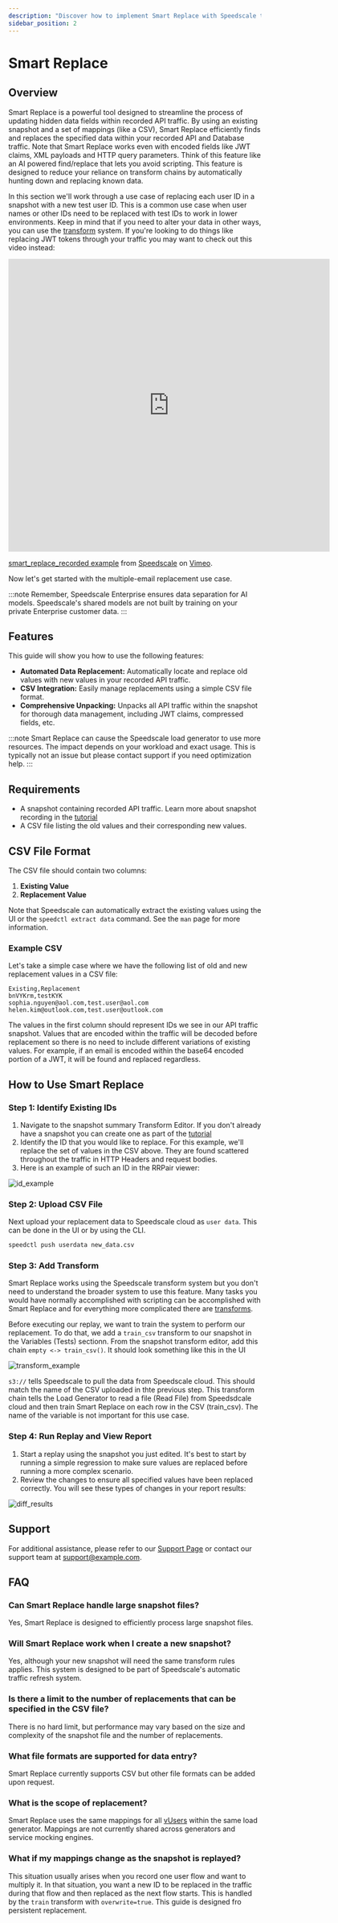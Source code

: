 ```yaml
---
description: "Discover how to implement Smart Replace with Speedscale to automatically shift and enhance your API designs during testing. This guide provides step-by-step instructions for configuring Smart Replace, ensuring seamless transitions and improved efficiency in your development workflows."
sidebar_position: 2
---
```


# Smart Replace

## Overview

Smart Replace is a powerful tool designed to streamline the process of updating hidden data fields within recorded API traffic. By using an existing snapshot and a set of mappings (like a CSV), Smart Replace efficiently finds and replaces the specified data within your recorded API and Database traffic. Note that Smart Replace works even with encoded fields like JWT claims, XML payloads and HTTP query parameters. Think of this feature like an AI powered find/replace that lets you avoid scripting. This feature is designed to reduce your reliance on transform chains by automatically hunting down and replacing known data.

In this section we'll work through a use case of replacing each user ID in a snapshot with a new test user ID. This is a common use case when user names or other IDs need to be replaced with test IDs to work in lower environments. Keep in mind that if you need to alter your data in other ways, you can use the [transform](../reference/transform-traffic/README.md) system. If you're looking to do things like replacing JWT tokens through your traffic you may want to check out this video instead:

<iframe src="https://player.vimeo.com/video/1117518907?badge=0&amp;autopause=0&amp;player_id=0&amp;app_id=58479" width="640" height="582" frameborder="0" allow="autoplay; fullscreen; picture-in-picture" allowfullscreen></iframe>
<p><a href="https://vimeo.com/986454551">smart_replace_recorded example</a> from <a href="https://vimeo.com/speedscale">Speedscale</a> on <a href="https://vimeo.com">Vimeo</a>.</p>

Now let's get started with the multiple-email replacement use case.

:::note
Remember, Speedscale Enterprise ensures data separation for AI models. Speedscale's shared models are not built by training on your private Enterprise customer data.
:::

## Features

This guide will show you how to use the following features:

- **Automated Data Replacement:** Automatically locate and replace old values with new values in your recorded API traffic.
- **CSV Integration:** Easily manage replacements using a simple CSV file format.
- **Comprehensive Unpacking:** Unpacks all API traffic within the snapshot for thorough data management, including JWT claims, compressed fields, etc.

:::note
Smart Replace can cause the Speedscale load generator to use more resources. The impact depends on your workload and exact usage. This is typically not an issue but please contact support if you need optimization help.
:::

## Requirements

- A snapshot containing recorded API traffic. Learn more about snapshot recording in the [tutorial](../tutorial.md)
- A CSV file listing the old values and their corresponding new values.

## CSV File Format

The CSV file should contain two columns:
1. **Existing Value**
2. **Replacement Value**

Note that Speedscale can automatically extract the existing values using the UI or the `speedctl extract data` command. See the `man` page for more information.

### Example CSV

Let's take a simple case where we have the following list of old and new replacement values in a CSV file:

```csv
Existing,Replacement
bnVYKrm,testKYK
sophia.nguyen@aol.com,test.user@aol.com
helen.kim@outlook.com,test.user@outlook.com
```

The values in the first column should represent IDs we see in our API traffic snapshot. Values that are encoded within the traffic will be decoded before replacement so there is no need to include different variations of existing values. For example, if an email is encoded within the base64 encoded portion of a JWT, it will be found and replaced regardless.

## How to Use Smart Replace

### Step 1: Identify Existing IDs

1. Navigate to the snapshot summary Transform Editor. If you don't already have a snapshot you can create one as part of the [tutorial](../tutorial.md)
2. Identify the ID that you would like to replace. For this example, we'll replace the set of values in the CSV above. They are found scattered throughout the traffic in HTTP Headers and request bodies.
3. Here is an example of such an ID in the RRPair viewer:

![id_example](./smart-replace/id_exmple.png)

### Step 2: Upload CSV File

Next upload your replacement data to Speedscale cloud as `user data`. This can be done in the UI or by using the CLI.

```bash
speedctl push userdata new_data.csv
```

### Step 3: Add Transform

Smart Replace works using the Speedscale transform system but you don't need to understand the broader system to use this feature. Many tasks you would have normally accomplished with scripting can be accomplished with Smart Replace and for everything more complicated there are [transforms](../reference/transform-traffic/README.md).

Before executing our replay, we want to train the system to perform our replacement. To do that, we add a `train_csv` transform to our snapshot in the Variables (Tests) sectionn. From the snapshot transform editor, add this chain `empty <-> train_csv()`. It should look something like this in the UI

![transform_example](./smart-replace/transform_example.png)

`s3://` tells Speedscale to pull the data from Speedscale cloud. This should match the name of the CSV uploaded in thte previous step. This transform chain tells the Load Generator to read a file (Read File) from Speedsdcale cloud and then train Smart Replace on each row in the CSV (train_csv). The name of the variable is not important for this use case.

### Step 4: Run Replay and View Report

1. Start a replay using the snapshot you just edited. It's best to start by running a simple regression to make sure values are replaced before running a more complex scenario.
2. Review the changes to ensure all specified values have been replaced correctly. You will see these types of changes in your report results:

![diff_results](./smart-replace/diff_results.png)

## Support

For additional assistance, please refer to our [Support Page](#) or contact our support team at support@example.com.

## FAQ

### Can Smart Replace handle large snapshot files?

Yes, Smart Replace is designed to efficiently process large snapshot files.

### Will Smart Replace work when I create a new snapshot?

Yes, although your new snapshot will need the same transform rules applies. This system is designed to be part of Speedscale's automatic traffic refresh system.

### Is there a limit to the number of replacements that can be specified in the CSV file?

There is no hard limit, but performance may vary based on the size and complexity of the snapshot file and the number of replacements.

### What file formats are supported for data entry?

Smart Replace currently supports CSV but other file formats can be added upon request.

### What is the scope of replacement?

Smart Replace uses the same mappings for all [vUsers](/reference/glossary.md#vuser) within the same load generator. Mappings are not currently shared across generators and service mocking engines.

### What if my mappings change as the snapshot is replayed?

This situation usually arises when you record one user flow and want to multiply it. In that situation, you want a new ID to be replaced in the traffic during that flow and then replaced as the next flow starts. This is handled by the `train` transform with `overwrite=true`. This guide is designed fro persistent replacement.
